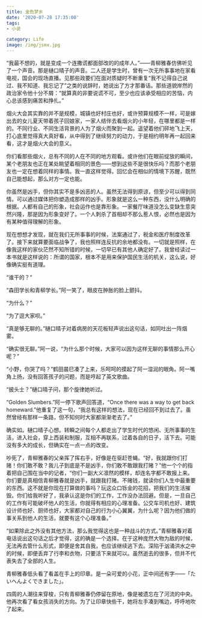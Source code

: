 ```yaml
---
title: 金色梦乡
date: '2020-07-28 17:35:00'
tags: 
- 小说

category: Life
image: /img/jsmx.jpg
---
```


“我最不想的，就是变成一个连撒谎都面部改的的成年人。”——青柳雅春仿佛听见了一个声音。那是樋口晴子的声音。二人还是学生时，曾有一次无所事事地在家看电视，国会的现场直播。见那些政要们在面对质疑时不断重复“我不记得自己说过、我不知道、我忘记了”之类的说辞时，她说出了方才那番话。那些道貌岸然的政治家令他十分不屑：“就算真的非要说谎不可，至少也应该承受相应的苦恼，内心总该感到痛苦和挣扎。”

烟火大会其实靠的并不是规模，城镇也好村庄也好，或许预算规模不一样，可是嫁出去的女儿夏天带着孩子回娘家，一家人结伴去看烟火的小年轻，在哪里都是一样的。不同行业、不同生活背景的人为了烟火而聚到一起。遥望着他们砰地飞上天，打心底里觉得真大真好看，从中得到了继续努力的动力，于是相约明年再一起回来看，这才是烟火大会的意义。

你们看那些烟火，总有不同的人在不同的地方观看。或许他们在眼前绽放的瞬间，某个老朋友也正在某处眺望着相同的景色——想到这些不是很快乐吗？而那个老朋友也一定在想着同样的事情。我一直这样觉得。回忆会在相似的情境下苏醒，既然自己能想起，那么对方一定也能。

你虽然是凶手，但你其实不是多凶恶的人。虽然无法得到原谅，但至少可以得到同情。可以通过媒体把你塑造成那样的凶手。形象就是这么一种东西，没什么明确的根据。人都有自己的形象，社会运作也是靠形象。一家餐厅味道没怎么变缺生意突然兴隆，那是因为形象变好了。一个人刺杀了首相却不那么惹人恨，必然也是因为有某种值得理解的形象。

现在想想才发现，就在我们无所事事的时候，法案通过了，税金和医疗制度改革了。接下来就算要面临战争了，我也照样连反抗的余地都没有。一切就是照样，在像我这样的家伙茫然不知所错的时候，一切早已有其他人确定好了。我曾经读过一本书就是这样说的：所谓的国家，根本不是用来保护国民生活的机关，这么说，好像确实挺有道理。

“谁干的？“

“森田学长和青柳学长。”阿一笑了，眼皮在肿胀的脸上颤抖。

“为什么？”

“为了逗大家呗。”

“真是够无聊的。”樋口晴子对着病房的天花板轻声说出这句话，如同吐出一阵烟雾。

“确实很无聊。”阿一说，“为什么那个时候，大家可以因为这样无聊的事情那么开心呢？”

“小野，你哭了吗？”鹤田晨巳凑了上来，乐呵呵的摸起了阿一湿润的眼角。阿一嘴角上扬，没有回答孩子的问题，而是哼起了英文歌曲。

“披头士？”樋口晴子问，那个旋律她听过。

“Golden Slumbers.”阿一停下歌声回答道，“Once there was a way to get back homeward.”他重复了这一句，“我总有这样的想法，现在已经回不到过去了。虽然曾经有那样一条路，但不知何时大家都渐渐老去了。”

确实如。樋口晴子心想。转瞬之间每个人都走出了学生时代的悠闲、无所事事的生活，进入社会，穿上西装和制服，互相不再联系，过着各自的日子，活下去。可能没有多大的成长，但确实在一点一点的改变。

吵死了，青柳雅春的父亲挥了挥右手，好像是在驱赶苍蝇。“好，我就跟你们打赌！你们敢不敢？我儿子到底是不是凶手，你们敢不敢跟我打赌？”他一个个的指着把自己围在当中的记者，“你们一副大义凛然的模样，却连名字都不敢报上来。你们要是真相信青柳雅春就是凶手，就跟我打赌。不赌钱，就读你们人生中最重要的东西。这不就是你现在打算做的事吗？玩这众口铄金的花招，把我们的生活摧毁。你们给我听好了，我承认这是你们的工作，工作没办法回避。但是，一旦自己的工作有可能破坏他人的生活，你就得有相应的心理准备。公交车司机也好、建筑设计师也好、厨师也好，大家都对自己的行为小心翼翼，为什么呢？因为他们做的事关系到他人的生活，就要有这个心理准备。”

“如果除此之外没有其他方法，那么我觉得这也是一种战斗的方式。”青柳雅春对着电话说出这句话之后才觉得，这的确是一个选择。在于这种庞然大物为敌的时候，无法再去管什么形式，即便是舍其自我，也应该继续逃下去。深陷于汹涌洪水之中的时候，即便丢弃了行李和衣物，只要活下来就可以。虽然逝去的很多，但并不代表失去了全部的人生。

青柳雅春低头看了看盖在手上的印章。是一朵可爱的小花，正中间还有字——「たいへんよくできました」。

四周的人潮往来穿梭，只有青柳雅春仍停留在原地，像是被遗忘在了河流的中央。他再次看了看女孩消失的方向。为了让印章快些干，她将左手凑到嘴边，呼呼地吹了起来。